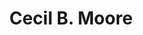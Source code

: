 ---
pid: vp46
title: Cecil B. Moore
location_transcription: Broad and C.B. Moore
coordinates: "[-75.157810488612, 39.978691688379]"
zipcode: '19138'
gen_neighborhood: Northwest Philadelphia
neighborhood: West Oak Lane
outside_phl: 
age: '52'
age_range: 50-59
instagram: 
image_file_name: vp_46.jpg
proposal_transcription: Standing tall with his cigarette looking skyward.
topic: African Americans,Person,History
topic_summary: 0, 0, 0, 0
type: Sculpture Statue
keywords_other: 
credit: Joseph Norcott
image_labels: 
twitter: 
facebook: 
permalink: "/monuments/vp46/"
layout: item-page
---
